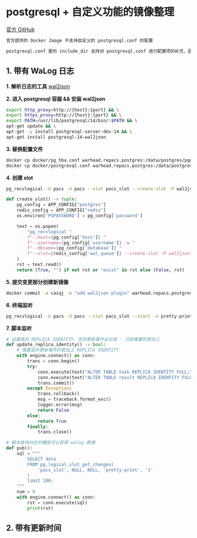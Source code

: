 # postgresql + 自定义功能的镜像整理


[官方 GitHub](https://github.com/docker-library/postgres)
```markdown
官方提供的 Docker Image 不支持自定义的 postgresql.conf 的配置

postgresql.conf 里的 include_dir 支持对 postgresql.conf 进行配置项的补充，因此重封镜像，创建补充配置目录，并将容器外的配置文件映射进来。详情见issues-835，这也是官方提供的做法。
```

## 1. 带有 WaLog 日志

**1. 解析日志的工具**
[wal2json](https://github.com/eulerto/wal2json)

**2. 进入 postgresql 容器 && 安装 wal2json**
```bash
export http_proxy=http://{host}:{port} && \
export https_proxy=http://{host}:{port} && \
export PATH=/usr/lib/postgresql/14/bin/:$PATH && \
apt-get update && \
apt-get -y install postgresql-server-dev-14 && \
apt-get install postgresql-14-wal2json
```

**3. 替换配置文件**
```bash
docker cp docker/pg_hba.conf warhead.repacs.postgres:/data/postgres/pgdata
docker cp docker/postgresql.conf warhead.repacs.postgres:/data/postgres/pgdata
```

**4. 创建 slot**
```bash
pg_recvlogical -U pacs -d pacs --slot pacs_slot --create-slot -P wal2json
```
```python
def create_slot() -> tuple:
    pg_config = APP_CONFIG["postgres"]
    redis_config = APP_CONFIG["redis"]
    os.environ['PGPASSWORD'] = pg_config['password']

    text = os.popen(
        "pg_recvlogical "
        f"--host={pg_config['host']} "
        f"--username={pg_config['username']} -w "
        f"--dbname={pg_config['database']} "
        f"--slot={redis_config['wal_queue']} --create-slot -P wal2json"
    )
    rst = text.read()
    return (True, "") if not rst or "exist" in rst else (False, rst)
```

**5. 提交变更部分创建新镜像**
```bash
docker commit -a caiqj -m "add wal2json plugin" warhead.repacs.postgres hub.infervision.com/vendor/postgres:14.2_wal2json
```

**6. 终端监听**
```bash
pg_recvlogical -U pacs -d pacs --slot pacs_slot --start -o pretty-print=1 -o add-msg-prefixes=wal2json -f -
```

**7. 脚本监听**
```python
# 设置表的 REPLICA IDENTITY，否则更新事件会出错 - 只给需要的表加上
def update_replica_identity() -> bool:
    # 需要监听更新事件的表加上 REPLICA IDENTITY
    with engine.connect() as conn:
        trans = conn.begin()
        try:
            conn.execute(text("ALTER TABLE task REPLICA IDENTITY FULL;"))
            conn.execute(text("ALTER TABLE result REPLICA IDENTITY FULL;"))
            trans.commit()
        except Exception:
            trans.rollback()
            msg = traceback.format_exc()
            logger.error(msg)
            return False
        else:
            return True
        finally:
            trans.close()
```

```python
# 脚本查询对应的槽就可以获得 walog 数据
def pub():
    sql = """
        SELECT data
        FROM pg_logical_slot_get_changes(
            'pacs_slot', NULL, NULL, 'pretty-print', '1'
        )
        limit 100;
    """
    num = 0
    with engine.connect() as conn:
        rst = conn.execute(sql)
        print(rst)
```


## 2. 带有更新时间
